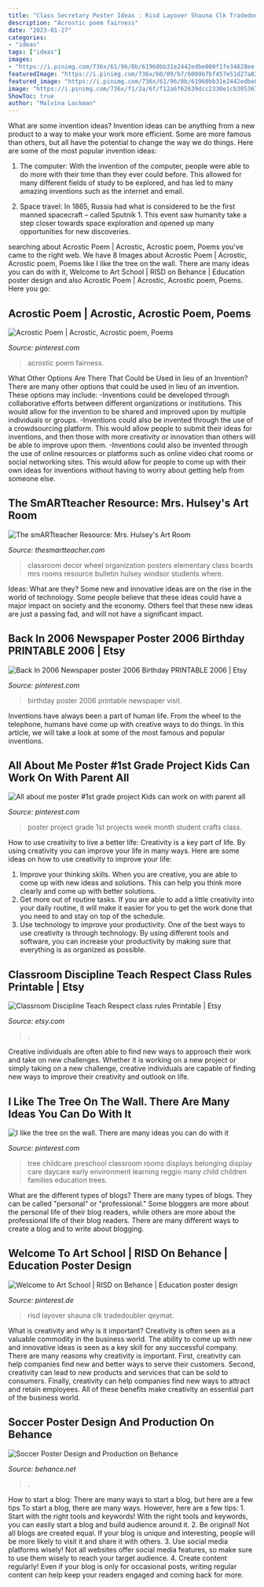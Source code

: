 ```yaml
---
title: "Class Secretary Poster Ideas : Risd Layover Shauna Clk Tradedoubler Qeymat"
description: "Acrostic poem fairness"
date: "2023-01-27"
categories:
- "ideas"
tags: ["ideas"]
images:
- "https://i.pinimg.com/736x/61/96/0b/61960bb31e2442edbe000f1fe34828ee--all-about-me-poster-class-projects.jpg"
featuredImage: "https://i.pinimg.com/736x/60/09/b7/6009b7bf457e51d27a835496bd614b25.jpg"
featured_image: "https://i.pinimg.com/736x/61/96/0b/61960bb31e2442edbe000f1fe34828ee--all-about-me-poster-class-projects.jpg"
image: "https://i.pinimg.com/736x/f1/2a/6f/f12a6f62639dcc2330e1cb305367061b--childcare-environments-childcare-rooms.jpg"
ShowToc: true
author: "Malvina Lockman"
---
```



What are some invention ideas?
Invention ideas can be anything from a new product to a way to make your work more efficient. Some are more famous than others, but all have the potential to change the way we do things. Here are some of the most popular invention ideas: 
1) The computer: With the invention of the computer, people were able to do more with their time than they ever could before. This allowed for many different fields of study to be explored, and has led to many amazing inventions such as the internet and email.

2) Space travel: In 1865, Russia had what is considered to be the first manned spacecraft – called Sputnik 1. This event saw humanity take a step closer towards space exploration and opened up many opportunities for new discoveries.

	

		
searching about Acrostic Poem | Acrostic, Acrostic poem, Poems you've came to the right web. We have 8 Images about Acrostic Poem | Acrostic, Acrostic poem, Poems like I like the tree on the wall. There are many ideas you can do with it, Welcome to Art School | RISD on Behance | Education poster design and also Acrostic Poem | Acrostic, Acrostic poem, Poems. Here you go:
		
    
## Acrostic Poem | Acrostic, Acrostic Poem, Poems

<img loading=lazy src="https://i.pinimg.com/736x/77/51/5f/77515f2136cbef9d3a8c2ef6cc0a909b.jpg" onerror="this.onerror=null;this.src='https://tse4.mm.bing.net/th?id=OIP.uNeHPtDASP3ktJgjY1gKPQHaNK&amp;pid=15.1';" alt="Acrostic Poem | Acrostic, Acrostic poem, Poems">

_Source: pinterest.com_

>acrostic poem fairness. 

	

What Other Options Are There That Could be Used in lieu of an Invention?
There are many other options that could be used in lieu of an invention. These options may include: 
-Inventions could be developed through collaborative efforts between different organizations or institutions. This would allow for the invention to be shared and improved upon by multiple individuals or groups. 
-Inventions could also be invented through the use of a crowdsourcing platform. This would allow people to submit their ideas for inventions, and then those with more creativity or innovation than others will be able to improve upon them. 
-Inventions could also be invented through the use of online resources or platforms such as online video chat rooms or social networking sites. This would allow for people to come up with their own ideas for inventions without having to worry about getting help from someone else.

    
## The SmARTteacher Resource: Mrs. Hulsey&#039;s Art Room

<img loading=lazy src="http://supplies.thesmartteacher.com.s3.amazonaws.com/assets/exchange/P1010736.JPG" onerror="this.onerror=null;this.src='https://tse1.mm.bing.net/th?id=OIP.BIFlr0JhwqELlyuRHatbogHaJ4&amp;pid=15.1';" alt="The smARTteacher Resource: Mrs. Hulsey&#039;s Art Room">

_Source: thesmartteacher.com_

>classroom decor wheel organization posters elementary class boards mrs rooms resource bulletin hulsey windsor students where. 

	

Ideas: What are they?
Some new and innovative ideas are on the rise in the world of technology. Some people believe that these ideas could have a major impact on society and the economy. Others feel that these new ideas are just a passing fad, and will not have a significant impact.

    
## Back In 2006 Newspaper Poster 2006 Birthday PRINTABLE 2006 | Etsy

<img loading=lazy src="https://i.pinimg.com/736x/60/09/b7/6009b7bf457e51d27a835496bd614b25.jpg" onerror="this.onerror=null;this.src='https://tse2.mm.bing.net/th?id=OIP.wcu_KRYb_ElU1i3s_4_yPwHaLH&amp;pid=15.1';" alt="Back In 2006 Newspaper poster 2006 Birthday PRINTABLE 2006 | Etsy">

_Source: pinterest.com_

>birthday poster 2006 printable newspaper visit. 

	

Inventions have always been a part of human life. From the wheel to the telephone, humans have come up with creative ways to do things. In this article, we will take a look at some of the most famous and popular inventions.

    
## All About Me Poster #1st Grade Project Kids Can Work On With Parent All

<img loading=lazy src="https://i.pinimg.com/736x/61/96/0b/61960bb31e2442edbe000f1fe34828ee--all-about-me-poster-class-projects.jpg" onerror="this.onerror=null;this.src='https://tse1.mm.bing.net/th?id=OIP.itQ8Xwpb4E0JQ_JkT0cFAAAAAA&amp;pid=15.1';" alt="All about me poster #1st grade project Kids can work on with parent all">

_Source: pinterest.com_

>poster project grade 1st projects week month student crafts class. 

	

How to use creativity to live a better life:
Creativity is a key part of life. By using creativity you can improve your life in many ways. Here are some ideas on how to use creativity to improve your life: 
1. Improve your thinking skills. When you are creative, you are able to come up with new ideas and solutions. This can help you think more clearly and come up with better solutions. 
2. Get more out of routine tasks. If you are able to add a little creativity into your daily routine, it will make it easier for you to get the work done that you need to and stay on top of the schedule. 
3. Use technology to improve your productivity. One of the best ways to use creativity is through technology. By using different tools and software, you can increase your productivity by making sure that everything is as organized as possible. 

    
## Classroom Discipline Teach Respect Class Rules Printable | Etsy

<img loading=lazy src="https://i.etsystatic.com/20887406/r/il/0d6560/2032840863/il_794xN.2032840863_1y1p.jpg" onerror="this.onerror=null;this.src='https://tse3.mm.bing.net/th?id=OIP.-rjDEO01bNSsbK6yCjnu1QHaIp&amp;pid=15.1';" alt="Classroom Discipline Teach Respect class rules Printable | Etsy">

_Source: etsy.com_

>. 

	

Creative individuals are often able to find new ways to approach their work and take on new challenges. Whether it is working on a new project or simply taking on a new challenge, creative individuals are capable of finding new ways to improve their creativity and outlook on life.

    
## I Like The Tree On The Wall. There Are Many Ideas You Can Do With It

<img loading=lazy src="https://i.pinimg.com/736x/f1/2a/6f/f12a6f62639dcc2330e1cb305367061b--childcare-environments-childcare-rooms.jpg" onerror="this.onerror=null;this.src='https://tse4.mm.bing.net/th?id=OIP.omzNZebpVFD0vmMRua6ZqAHaNK&amp;pid=15.1';" alt="I like the tree on the wall. There are many ideas you can do with it">

_Source: pinterest.com_

>tree childcare preschool classroom rooms displays belonging display care daycare early environment learning reggio many child children families education trees. 

	

What are the different types of blogs?
There are many types of blogs. They can be called "personal" or "professional." Some bloggers are more about the personal life of their blog readers, while others are more about the professional life of their blog readers. There are many different ways to create a blog and to write about blogging.

    
## Welcome To Art School | RISD On Behance | Education Poster Design

<img loading=lazy src="https://i.pinimg.com/736x/57/e5/63/57e563a671b11603acb7253c0160d1f5.jpg" onerror="this.onerror=null;this.src='https://tse2.mm.bing.net/th?id=OIP.vRdq0VOOehNWPAfPA4aI_gHaLH&amp;pid=15.1';" alt="Welcome to Art School | RISD on Behance | Education poster design">

_Source: pinterest.de_

>risd layover shauna clk tradedoubler qeymat. 

	

What is creativity and why is it important?
Creativity is often seen as a valuable commodity in the business world. The ability to come up with new and innovative ideas is seen as a key skill for any successful company. There are many reasons why creativity is important. First, creativity can help companies find new and better ways to serve their customers. Second, creativity can lead to new products and services that can be sold to consumers. Finally, creativity can help companies find new ways to attract and retain employees. All of these benefits make creativity an essential part of the business world.

    
## Soccer Poster Design And Production On Behance

<img loading=lazy src="https://mir-s3-cdn-cf.behance.net/project_modules/1400/fc086715014573.5628bec1ce6ca.jpg" onerror="this.onerror=null;this.src='https://tse2.mm.bing.net/th?id=OIP.LPivK04KAkoY8Wbbm6xGbgHaLH&amp;pid=15.1';" alt="Soccer Poster Design and Production on Behance">

_Source: behance.net_

>. 

	

How to start a blog: There are many ways to start a blog, but here are a few tips
To start a blog, there are many ways. However, here are a few tips: 1. Start with the right tools and keywords! With the right tools and keywords, you can easily start a blog and build audience around it. 2. Be original! Not all blogs are created equal. If your blog is unique and interesting, people will be more likely to visit it and share it with others. 3. Use social media platforms wisely! Not all websites offer social media features, so make sure to use them wisely to reach your target audience. 4. Create content regularly! Even if your blog is only for occasional posts, writing regular content can help keep your readers engaged and coming back for more.

